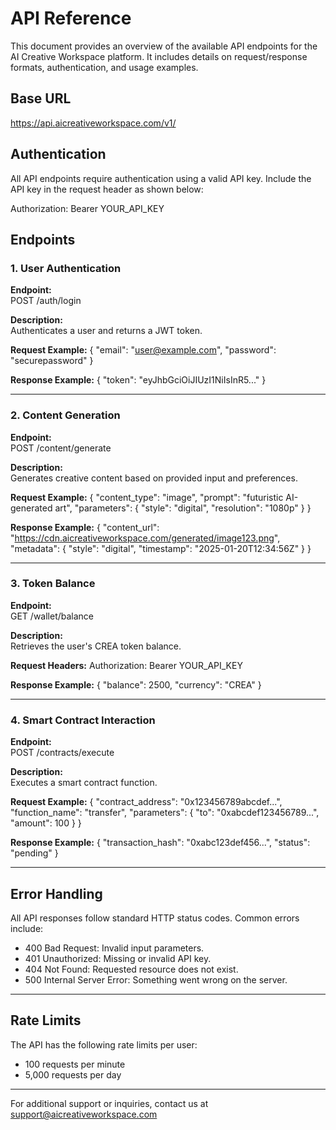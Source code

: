 # API Reference

This document provides an overview of the available API endpoints for the AI Creative Workspace platform. It includes details on request/response formats, authentication, and usage examples.

## Base URL

https://api.aicreativeworkspace.com/v1/

## Authentication

All API endpoints require authentication using a valid API key. Include the API key in the request header as shown below:

Authorization: Bearer YOUR_API_KEY

## Endpoints

### 1. User Authentication

**Endpoint:**  
POST /auth/login

**Description:**  
Authenticates a user and returns a JWT token.

**Request Example:**
{
  "email": "user@example.com",
  "password": "securepassword"
}

**Response Example:**
{
  "token": "eyJhbGciOiJIUzI1NiIsInR5..."
}

---

### 2. Content Generation

**Endpoint:**  
POST /content/generate

**Description:**  
Generates creative content based on provided input and preferences.

**Request Example:**
{
  "content_type": "image",
  "prompt": "futuristic AI-generated art",
  "parameters": {
    "style": "digital",
    "resolution": "1080p"
  }
}

**Response Example:**
{
  "content_url": "https://cdn.aicreativeworkspace.com/generated/image123.png",
  "metadata": {
    "style": "digital",
    "timestamp": "2025-01-20T12:34:56Z"
  }
}

---

### 3. Token Balance

**Endpoint:**  
GET /wallet/balance

**Description:**  
Retrieves the user's CREA token balance.

**Request Headers:**
Authorization: Bearer YOUR_API_KEY

**Response Example:**
{
  "balance": 2500,
  "currency": "CREA"
}

---

### 4. Smart Contract Interaction

**Endpoint:**  
POST /contracts/execute

**Description:**  
Executes a smart contract function.

**Request Example:**
{
  "contract_address": "0x123456789abcdef...",
  "function_name": "transfer",
  "parameters": {
    "to": "0xabcdef123456789...",
    "amount": 100
  }
}

**Response Example:**
{
  "transaction_hash": "0xabc123def456...",
  "status": "pending"
}

---

## Error Handling

All API responses follow standard HTTP status codes. Common errors include:

- 400 Bad Request: Invalid input parameters.  
- 401 Unauthorized: Missing or invalid API key.  
- 404 Not Found: Requested resource does not exist.  
- 500 Internal Server Error: Something went wrong on the server.

---

## Rate Limits

The API has the following rate limits per user:

- 100 requests per minute  
- 5,000 requests per day

---

For additional support or inquiries, contact us at support@aicreativeworkspace.com

